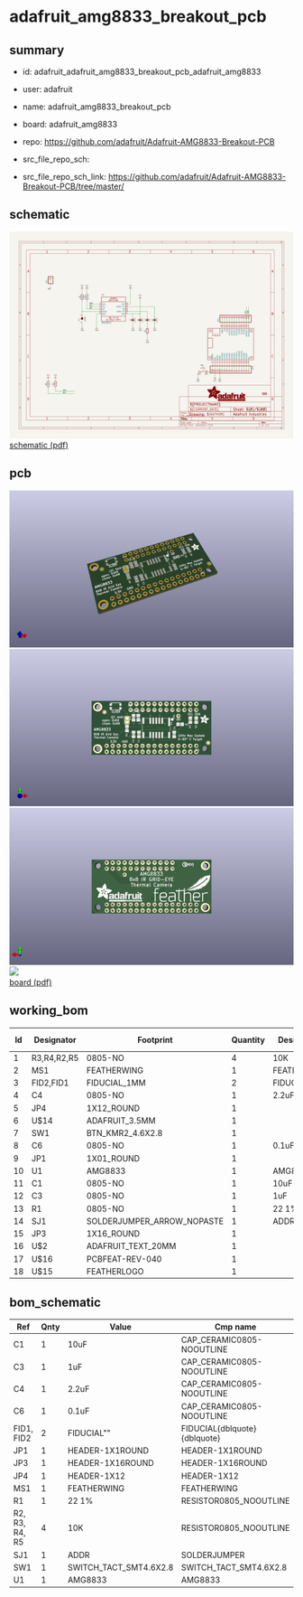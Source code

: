 # adafruit_amg8833_breakout_pcb
 
## summary 
* id: adafruit_adafruit_amg8833_breakout_pcb_adafruit_amg8833
* user: adafruit
* name: adafruit_amg8833_breakout_pcb
* board: adafruit_amg8833
* repo: https://github.com/adafruit/Adafruit-AMG8833-Breakout-PCB



* src_file_repo_sch: 
* src_file_repo_sch_link: https://github.com/adafruit/Adafruit-AMG8833-Breakout-PCB/tree/master/

## schematic  
![](working_schematic_600.png)  
[schematic (pdf)](working_schematic.pdf)  

## pcb  
![](working_3d_600.png) 
![](working_3d_front_600.png)  
![](working_3d_back_600.png)  
![](working_600.png)  
[board (pdf)](working.pdf)  

## working_bom
| Id | Designator | Footprint | Quantity | Designation | Supplier and ref |  | None | 
| --- | --- | --- | --- | --- | --- | --- | --- | 
| 1 | R3,R4,R2,R5 | 0805-NO | 4 | 10K |  |  | [''] | 
| 2 | MS1 | FEATHERWING | 1 | FEATHERWING |  |  | [''] | 
| 3 | FID2,FID1 | FIDUCIAL_1MM | 2 | FIDUCIAL" |  |  | [''] | 
| 4 | C4 | 0805-NO | 1 | 2.2uF |  |  | [''] | 
| 5 | JP4 | 1X12_ROUND | 1 |  |  |  | [''] | 
| 6 | U$14 | ADAFRUIT_3.5MM | 1 |  |  |  | [''] | 
| 7 | SW1 | BTN_KMR2_4.6X2.8 | 1 |  |  |  | [''] | 
| 8 | C6 | 0805-NO | 1 | 0.1uF |  |  | [''] | 
| 9 | JP1 | 1X01_ROUND | 1 |  |  |  | [''] | 
| 10 | U1 | AMG8833 | 1 | AMG8833 |  |  | [''] | 
| 11 | C1 | 0805-NO | 1 | 10uF |  |  | [''] | 
| 12 | C3 | 0805-NO | 1 | 1uF |  |  | [''] | 
| 13 | R1 | 0805-NO | 1 | 22 1% |  |  | [''] | 
| 14 | SJ1 | SOLDERJUMPER_ARROW_NOPASTE | 1 | ADDR |  |  | [''] | 
| 15 | JP3 | 1X16_ROUND | 1 |  |  |  | [''] | 
| 16 | U$2 | ADAFRUIT_TEXT_20MM | 1 |  |  |  | [''] | 
| 17 | U$16 | PCBFEAT-REV-040 | 1 |  |  |  | [''] | 
| 18 | U$15 | FEATHERLOGO | 1 |  |  |  | [''] | 


## bom_schematic
| Ref | Qnty | Value | Cmp name | Footprint | Description | Vendor | DNP | 
| --- | --- | --- | --- | --- | --- | --- | --- | 
| C1 | 1 | 10uF | CAP_CERAMIC0805-NOOUTLINE | working:0805-NO |  |  |  | 
| C3 | 1 | 1uF | CAP_CERAMIC0805-NOOUTLINE | working:0805-NO |  |  |  | 
| C4 | 1 | 2.2uF | CAP_CERAMIC0805-NOOUTLINE | working:0805-NO |  |  |  | 
| C6 | 1 | 0.1uF | CAP_CERAMIC0805-NOOUTLINE | working:0805-NO |  |  |  | 
| FID1, FID2 | 2 | FIDUCIAL"" | FIDUCIAL{dblquote}{dblquote} | working:FIDUCIAL_1MM |  |  |  | 
| JP1 | 1 | HEADER-1X1ROUND | HEADER-1X1ROUND | working:1X01_ROUND |  |  |  | 
| JP3 | 1 | HEADER-1X16ROUND | HEADER-1X16ROUND | working:1X16_ROUND |  |  |  | 
| JP4 | 1 | HEADER-1X12 | HEADER-1X12 | working:1X12_ROUND |  |  |  | 
| MS1 | 1 | FEATHERWING | FEATHERWING | working:FEATHERWING |  |  |  | 
| R1 | 1 | 22 1% | RESISTOR0805_NOOUTLINE | working:0805-NO |  |  |  | 
| R2, R3, R4, R5 | 4 | 10K | RESISTOR0805_NOOUTLINE | working:0805-NO |  |  |  | 
| SJ1 | 1 | ADDR | SOLDERJUMPER | working:SOLDERJUMPER_ARROW_NOPASTE |  |  |  | 
| SW1 | 1 | SWITCH_TACT_SMT4.6X2.8 | SWITCH_TACT_SMT4.6X2.8 | working:BTN_KMR2_4.6X2.8 |  |  |  | 
| U1 | 1 | AMG8833 | AMG8833 | working:AMG8833 |  |  |  | 



